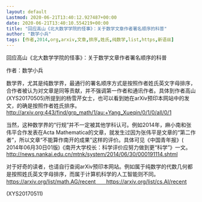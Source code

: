 ```yaml
---
layout: default
Lastmod: 2020-06-21T13:40:12.927487+00:00
date: 2020-06-21T13:40:10.554219+00:00
title: "回应高山《北大数学学院的怪事》：关于数学文章作者署名顺序的科普"
author: "数学小兵"
tags: [作者,2014,org,arxiv,文章,排序,姓氏,纯数学,list,https,新语丝]
---
```


回应高山《北大数学学院的怪事》：关于数学文章作者署名顺序的科普

作者：数学小兵

数学界，尤其是纯数学界，最通行的署名顺序方式是按照作者姓氏英文字母排序，合作者被认为对文章是同等贡献，并不强调第一作者和通讯作者。具体到作者高山(XYS20170505)所提到的杨雪芹女士，也可以看到她在arXiv预印本网站中的发文，的确是按照作者姓氏排序。　　http://arxiv.org:443/find/grp_math/1/au:+Yang_Xueqin/0/1/0/all/0/1

当然，这种数学界的“行规”并不一定被其他学科认可。例如2014年，麻小南和张伟平合作发表在Acta Mathematica的文章，就发生过因为张伟平是文章的“第二作者”，所以文章“不能算作南开的成果”这样的评价。具体可见《中国青年报》( 2014年06月30日01版)《南开大学校长：科学评价应努力做到更“科学”》一文。　　http://news.nankai.edu.cn/mtnk/system/2014/06/30/000191114.shtml

对于好奇的读者，也请自行查阅arXiv预印本网站。例如属于纯数学的代数几何都是按照姓氏英文字母排序，而属于计算机科学的人工智能则不同。　　https://arxiv.org/list/math.AG/recent　　https://arxiv.org/list/cs.AI/recent

(XYS20170511)


